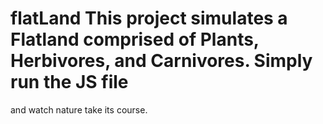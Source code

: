 # flatLand This project simulates a Flatland comprised of Plants, Herbivores, and Carnivores. Simply run the JS file 
and watch nature take its course.
